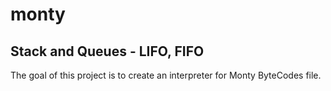 # monty
## Stack and Queues - LIFO, FIFO

The goal of this project is to create an interpreter for Monty ByteCodes file. 
